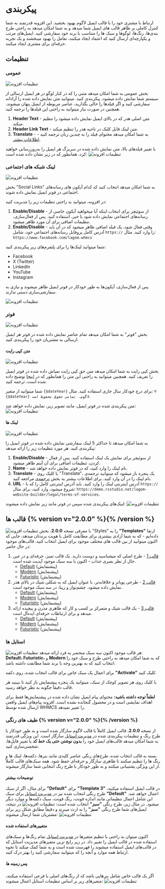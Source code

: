 # پیکربندی

ارتباط با مشتری خود را با قالب ایمیل لاگوم بهبود بخشید. این افزونه قدرتمند به شما کنترل کاملی بر ظاهر قالب‌ های ایمیل شما میدهد و به شما امکان میدهد به راحتی طرح‌ بندی‌ها، رنگ‌ها، لوگوها و سبک‌ ها را متناسب با برند خود سفارشی کنید. ایمیل‌های مرتب و یکپارچه‌ای ارسال کنید که اعتماد ایجاد میکنند، تعامل را بهبود میبخشند و یک تجربه حرفه‌ای برای مشتری ایجاد میکنند.

## تنظیمات

### عمومی

![تنظیمات افزونه](/mail/email_template-settings-general-1.png)

بخش عمومی به شما امکان میدهد متنی را که در کنار لوگو در هر ایمیل ارسالی از سیستم شما نمایش داده میشود، پیکربندی کنید. میتوانید متن نمایش داده شده را آزادانه سفارشی کنید و اگر فیلدها را خالی بگذارید، عناصر مربوطه از ایمیل پنهان میشوند. همچنین در صورت نیاز میتوانید به راحتی این فیلدها را ترجمه کنید.

1. **Header Text** - متن اصلی هدر که در بالای ایمیل نمایش داده میشود را تنظیم میکند.
2. **Header Link Text** - متن لینک قابل کلیک در ناحیه هدر را تنظیم میکند.
3. **Translate** - به شما امکان میدهد محتوای فیلد را به چندین زبان ترجمه کنید - [اطلاعات بیشتر](#).

با تغییر فیلدهای بالا، متن نمایش داده شده در سربرگ هر ایمیل را به‌روزرسانی خواهید کرد، همانطور که در زیر نشان داده شده است:
![تنظیمات افزونه](/mail/email_template-settings-general-2.png)

### لینک شبکه های اجتماعی
![تنظیمات افزونه](/mail/email_template-settings-social_links-1.png)

بخش "Social Links" به شما امکان میدهد انتخاب کنید که کدام آیکون‌ های رسانه‌های اجتماعی در فوتر ایمیل نمایش داده شوند.


در افزونه، میتوانید به راحتی تنظیمات زیر را مدیریت کنید:

1. **Enable/Disable** - از سوئیچر برای انتخاب اینکه آیا میخواهید آیکون خاصی از رسانه‌های اجتماعی نمایش داده شود یا خیر، استفاده کنید. پس از فعال‌سازی، تنظیمات اضافی برای آن مورد ظاهر میشود.
2. **Enable/Disable** - وقتی فعال شود، یک فیلد اضافی ظاهر میشود که در آن باید آدرس کامل پروفایل رسانه‌های اجتماعی خود، شامل `https://` را وارد کنید. مثال: `https://www.facebook.com/lagom.whmcs`

شما میتوانید لینک‌ها را برای پلتفرم‌های زیر پیکربندی کنید:

- Facebook
- X (Twitter)
- LinkedIn
- YouTube
- Instagram

پس از فعال‌سازی، آیکون‌ها به طور خودکار در فوتر ایمیل ظاهر میشوند و نیازی به سفارشی‌سازی دستی ندارند.

![تنظیمات افزونه](/mail/email_template-settings-social_links-3.png)

### فوتر
![تنظیمات افزونه](/mail/email_template-settings-footer-1.png)

بخش "فوتر" به شما امکان میدهد تمام عناصر نمایش داده شده در فوتر هر ایمیل ارسالی به مشتریان خود را پیکربندی کنید.

#### متن کپی رایت
![تنظیمات افزونه](/mail/email_template-settings-footer-copyright-1.png)

بخش کپی رایت به شما امکان میدهد متن حق کپی رایت نمیاش داده شده در فوتر ایمیل را تعریف کنید. همچنین میتوانید به راحتی این متن را همانطور که در [اینجا](#) توضیح داده شده است، ترجمه کنید.

شما میتوانید از متغیر `{$dateYear}` برای درج خودکار سال جاری استفاده کنید. مثال: `© {$dateYear} لاگوم. تمامی حقوق محفوظ است`.

متن پیکربندی شده در فوتر ایمیل، مانند تصویر زیر، نمایش داده خواهد شد:
![تنظیمات افزونه](/mail/email_template-settings-footer-copyright-2.png)

#### لینک ها
![تنظیمات افزونه](/mail/email_template-settings-footer-links-1.png)

به شما امکان میدهد تا حداکثر 5 لینک سفارشی نمایش داده شده در فوتر ایمیل را پیکربندی کنید. هر مورد تنظیمات زیر را ارائه میدهد:

1. **Enable/Disable** - از سوئیچر برای نمایش یک لینک استفاده کنید. پس از فعال کردن، تنظیمات اضافی برای آن آیتم ظاهر میشود.
2. **Name** - نام لینک را وارد کنید، که در فوتر نمایش داده خواهد شد.
3. **Translate** - با کلیک روی "Translate"، یک پنجره‌ باز میشود که میتوانید ترجمه‌ی نام لینک را در آن وارد کنید. برای اطلاعات بیشتر به بخش [ترجمه‌ی](#) مراجعه کنید.
3. **URL** - آدرس اینترنتی لینک را وارد کنید. باید آدرس اینترنتی کامل را که با `https://` شروع میشود، وارد کنید، برای مثال: `https://demo.rsstudio.net/lagom-website-builder/legal/terms-of-services`.

لینک‌های پیکربندی‌ شده سپس در فوتر مانند زیر نمایش داده میشوند:
![تنظیمات افزونه](/mail/email_template-settings-footer-links-2.png)

## قالب ها {% version v="2.0.0" %}{% /version %}
![تنظیمات افزونه](/mail/email_template-templates-1.png)
با معرفی نسخه **2.0.0**، بخش "Styles" را به **"Templates"** ارتقا داده‌ایم - که به شما آزادی بیشتری برای مطابقت کامل با هویت برندتان میدهد، جایی که اکنون میتوانید از بین قالب‌ های مختلف موجود برای ایمیل انتخاب کنید. قالب‌های موجود در حال حاضر:

1. [قالب 1](https://lagom.rsstudio.net/) - طرح اصلی که میشناسید و دوست دارید. یک قالب تمیز، حرفه‌ای و در عین حال از نظر بصری جذاب - اکنون با سه سبک موجود آپدیت شده است.
    - [Default](https://lagom.rsstudio.net/) (پیشنمایش)
    - [Modern](https://lagom.rsstudio.net/) (پیشنمایش)
    - [Futuristic](https://lagom.rsstudio.net/) (پیشنمایش)
2. [قالب 2](https://lagom.rsstudio.net/) - طرحی پویاتر و خلاقانه‌تر، با عنوان ایمیل که به شکلی شیک در بالای هدر نمایش داده میشود. چشم‌نواز و زیبا، در سه سبک موجود است.
    - [Default](https://lagom.rsstudio.net/) (پیشنمایش)
    - [Modern](https://lagom.rsstudio.net/) (پیشنمایش)
    - [Futuristic](https://lagom.rsstudio.net/) (پیشنمایش)
3. [قالب 3](https://lagom.rsstudio.net/) - یک قالب شیک و متمرکز بر کسب و کار که ظاهری مدرن و پیچیده ارائه میدهد و برای ارتباطات حرفه‌ای ایده‌آل است.
    - [Default](https://lagom.rsstudio.net/) (پیشنمایش)
    - [Modern](https://lagom.rsstudio.net/) (پیشنمایش)
    - [Futuristic](https://lagom.rsstudio.net/) (پیشنمایش)

### استایل ها
![تنظیمات افزونه](/mail/email_template-templates-2.png)
هر قالب موجود اکنون سه سبک منحصر به فرد ارائه میدهد: **Default، Futuristic،** و **Modern** که به شما امکان میدهد به راحتی طرح و سبک خود را انتخاب کنید که به بهترین وجه با برند شما مطابقت داشته باشد.

برای اعمال یک سبک خاص برای قالب انتخاب شده، روی دکمه **"Activate"** کلیک کنید.

با کلیک روی هر تصویر کوچک از سبک، میتوانید یک پنجره پیشنمایش باز کنید تا ببینید هر قالب دقیقاً چگونه به نظر خواهد رسید.

**لطفاً توجه داشته باشید:** محتوای پیام ایمیل نشان داده شده در پیشنمایش‌ها فقط برای اهداف نمایشی است و در محصول گنجانده نشده است. افزونه پیام‌های ایمیل واقعی ارسال شده توسط WHMCS را تغییر نمیدهد.

### طیف های رنگی {% version v="2.0.0" %}{% /version %}

از نسخه **2.0.0**، قالب ایمیل کاملاً با قالب لاگوم سازگار شده است و به طور خودکار با طرح رنگ و تنظیمات پیکربندی شده در [مدیریت استایل](http://localhost:3000/lagom/style-manager#tyf-hay-rngy) سازگار است. این ویژگی قدرتمند به شما امکان میدهد قالب‌های ایمیل خود را **بدون نوشتن حتی یک خط کد** یا تغییر فایل‌ها، شخصی‌سازی کنید.

بسته به قالب انتخاب شده، طرح‌های رنگی عناصر کلیدی مانند بنرها، دکمه‌ها، لینک ها و رنگ‌ ها را تنظیم میکنند تا ظاهری سازگار و حرفه‌ای حفظ شود. همه سبک‌های قالب کاملاً از این ویژگی پشتیبانی میکنند و به طور خودکار با طرح رنگ انتخابی شما سازگار میشوند.

#### توضیحات بیشتر

برای مثال، اگر از سبک **"Default"** برای **"Template 3"** در قالب ایمیل استفاده میکنید، طرح رنگی انتخاب شده نیز در [مدیریت استایل](http://localhost:3000/lagom/style-manager#tyf-hay-rngy) برای سبک **"Default"** اعمال خواهد شد. این شامل اعمال تنظیماتی مانند اندازه فونت، رنگ فونت، سبک دکمه‌ها و موارد دیگر میشود. در مثال زیر، طرح رنگی **"سبز"** انتخاب شده است:
![تنظیمات افزونه](/mail/email_template-templates-3.png)
در نتیجه، ایمیل‌های شما طرح رنگی **"سبز"** را به ارث میبرند و دقیقاً مطابق شکل زیر برای مشتریان شما ارسال میشوند:
![تنظیمات افزونه](/mail/email-template-3-default-green.png)

#### متغییرهای استفاده شده

اکنون میتوان به راحتی با تنظیم متغیرها در [مدیریت استایل](http://localhost:3000/lagom/style-manager#mtghyyrhay-rngy) تمام رنگ‌ها و سبک‌های استفاده شده در قالب ایمیل را تغییر داد. در زیر رایج ترین متغیرهای مدیریت استایل که در قالب‌های ایمیل استفاده میشوند را فهرست شده است و به شما کمک میکند تا نحوه ارتباط همه موارد و آنچه را که میتوانید سفارشی کنید را بهتر درک کنید.

##### پس زمینه ها

اگر یک قالب خاص شامل بنرهایی باشد که از رنگ‌های اصلی یا فرعی استفاده میکنند، متغیرهای زیر بر اساس تنظیمات استایل اعمال میشوند:
![تنظیمات افزونه](/mail/email_template-templates-4.png)
